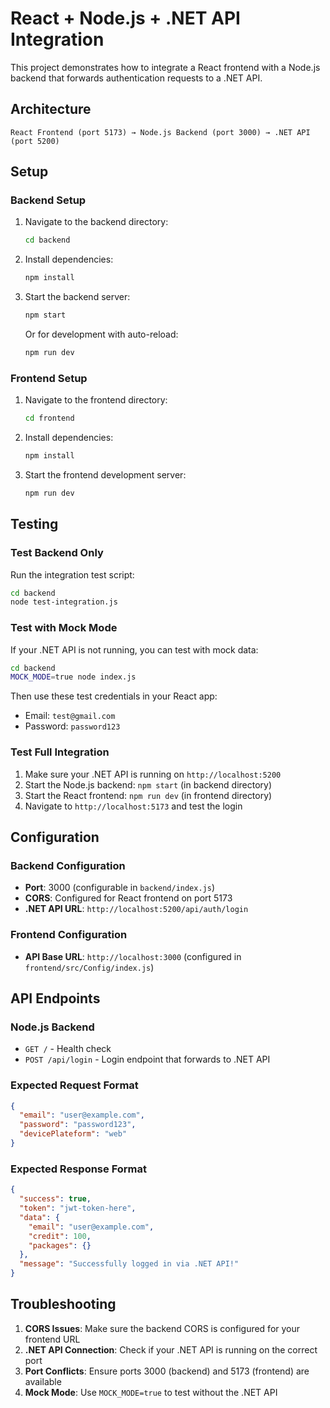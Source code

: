 # React + Node.js + .NET API Integration

This project demonstrates how to integrate a React frontend with a Node.js backend that forwards authentication requests to a .NET API.

## Architecture

```
React Frontend (port 5173) → Node.js Backend (port 3000) → .NET API (port 5200)
```

## Setup

### Backend Setup
1. Navigate to the backend directory:
   ```bash
   cd backend
   ```

2. Install dependencies:
   ```bash
   npm install
   ```

3. Start the backend server:
   ```bash
   npm start
   ```
   
   Or for development with auto-reload:
   ```bash
   npm run dev
   ```

### Frontend Setup
1. Navigate to the frontend directory:
   ```bash
   cd frontend
   ```

2. Install dependencies:
   ```bash
   npm install
   ```

3. Start the frontend development server:
   ```bash
   npm run dev
   ```

## Testing

### Test Backend Only
Run the integration test script:
```bash
cd backend
node test-integration.js
```

### Test with Mock Mode
If your .NET API is not running, you can test with mock data:
```bash
cd backend
MOCK_MODE=true node index.js
```

Then use these test credentials in your React app:
- Email: `test@gmail.com`
- Password: `password123`

### Test Full Integration
1. Make sure your .NET API is running on `http://localhost:5200`
2. Start the Node.js backend: `npm start` (in backend directory)
3. Start the React frontend: `npm run dev` (in frontend directory)
4. Navigate to `http://localhost:5173` and test the login

## Configuration

### Backend Configuration
- **Port**: 3000 (configurable in `backend/index.js`)
- **CORS**: Configured for React frontend on port 5173
- **.NET API URL**: `http://localhost:5200/api/auth/login`

### Frontend Configuration
- **API Base URL**: `http://localhost:3000` (configured in `frontend/src/Config/index.js`)

## API Endpoints

### Node.js Backend
- `GET /` - Health check
- `POST /api/login` - Login endpoint that forwards to .NET API

### Expected Request Format
```json
{
  "email": "user@example.com",
  "password": "password123",
  "devicePlateform": "web"
}
```

### Expected Response Format
```json
{
  "success": true,
  "token": "jwt-token-here",
  "data": {
    "email": "user@example.com",
    "credit": 100,
    "packages": {}
  },
  "message": "Successfully logged in via .NET API!"
}
```

## Troubleshooting

1. **CORS Issues**: Make sure the backend CORS is configured for your frontend URL
2. **.NET API Connection**: Check if your .NET API is running on the correct port
3. **Port Conflicts**: Ensure ports 3000 (backend) and 5173 (frontend) are available
4. **Mock Mode**: Use `MOCK_MODE=true` to test without the .NET API